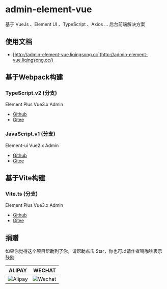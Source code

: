 # admin-element-vue

基于 VueJs 、Element UI 、TypeScript 、Axios ... 后台前端解决方案


## 使用文档

 - [http://admin-element-vue.liqingsong.cc](http://admin-element-vue.liqingsong.cc/)


## 基于Webpack构建

### TypeScript.v2 (分支)

Element Plus Vue3.x Admin

 - [Github](https://github.com/lqsong/admin-element-vue/tree/typescript.v2) 
 - [Gitee](https://gitee.com/lqsong/admin-element-vue/tree/typescript.v2)


### JavaScript.v1 (分支)

Element-ui Vue2.x Admin

 - [Github](https://github.com/lqsong/admin-element-vue/tree/javascript.v1) 
 - [Gitee](https://gitee.com/lqsong/admin-element-vue/tree/javascript.v1)



## 基于Vite构建

### Vite.ts (分支)

Element Plus Vue3.x Admin

 - [Github](https://github.com/lqsong/admin-element-vue/tree/vite.ts) 
 - [Gitee](https://gitee.com/lqsong/admin-element-vue/tree/vite.ts)




## 捐赠

如果你觉得这个项目帮助到了你，请帮助点击 Star，你也可以请作者喝咖啡表示鼓励.

**ALIPAY**             |  **WECHAT**
:-------------------------:|:-------------------------:
![Alipay](https://gitee.com/lqsong/public/raw/master/common/Alipay.png)  |  ![Wechat](https://gitee.com/lqsong/public/raw/master/common/Wechat.png)

